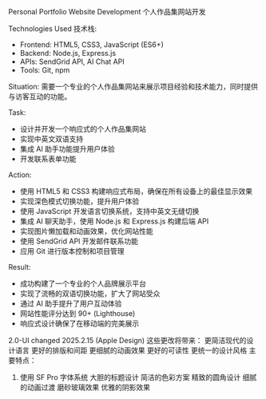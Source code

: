 Personal Portfolio Website Development
个人作品集网站开发

Technologies Used 技术栈:
- Frontend: HTML5, CSS3, JavaScript (ES6+)
- Backend: Node.js, Express.js
- APIs: SendGrid API, AI Chat API
- Tools: Git, npm

Situation:
需要一个专业的个人作品集网站来展示项目经验和技术能力，同时提供与访客互动的功能。

Task:
- 设计并开发一个响应式的个人作品集网站
- 实现中英文双语支持
- 集成 AI 助手功能提升用户体验
- 开发联系表单功能

Action:
- 使用 HTML5 和 CSS3 构建响应式布局，确保在所有设备上的最佳显示效果
- 实现深色模式切换功能，提升用户体验
- 使用 JavaScript 开发语言切换系统，支持中英文无缝切换
- 集成 AI 聊天助手，使用 Node.js 和 Express.js 构建后端 API
- 实现图片懒加载和动画效果，优化网站性能
- 使用 SendGrid API 开发邮件联系功能
- 应用 Git 进行版本控制和项目管理

Result:
- 成功构建了一个专业的个人品牌展示平台
- 实现了流畅的双语切换功能，扩大了网站受众
- 通过 AI 助手提升了用户互动体验
- 网站性能评分达到 90+ (Lighthouse)
- 响应式设计确保了在移动端的完美展示


2.0-UI changed 2025.2.15 (Apple Design)
这些更改将带来：
更简洁现代的设计语言
更好的排版和间距
更细腻的动画效果
更好的可读性
更统一的设计风格
主要特点：
1. 使用 SF Pro 字体系统
大胆的标题设计
简洁的色彩方案
精致的圆角设计
细腻的动画过渡
磨砂玻璃效果
优雅的阴影效果
